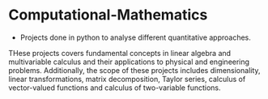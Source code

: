 # Computational-Mathematics
- Projects done in python to analyse different quantitative approaches.    


THese projects covers fundamental concepts in linear algebra and multivariable calculus and their applications to physical and engineering problems. Additionally, the scope of these projects includes dimensionality, linear transformations, matrix decomposition, Taylor series, calculus of vector-valued functions and calculus of two-variable functions.
